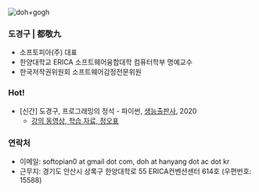 ![doh+gogh](https://i.imgur.com/TaYtePI.png)

### 도경구 | 都敬九

- 소프토피아(주) 대표
- 한양대학교 ERICA 소프트웨어융합대학 컴퓨터학부 명예교수
- 한국저작권위원회 소프트웨어감정전문위원

### Hot!

- [신간] 도경구, 프로그래밍의 정석 - 파이썬, [생능출판사](https://www.booksr.co.kr/), 2020
  - [강의 동영상, 학습 자료, 정오표](https://doggzone.github.io/pppython/)

### 연락처
- 이메일: softopian0 at gmail dot com, doh at hanyang dot ac dot kr
- 근무지: 경기도 안산시 상록구 한양대학로 55 ERICA컨벤션센터 614호 (우편번호: 15588)
